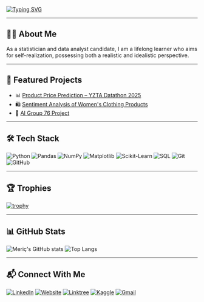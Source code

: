 <!-- Profil Yazı Animasyonu -->
[![Typing SVG](https://readme-typing-svg.herokuapp.com?color=%2336BCF7&size=24&center=true&vCenter=true&width=1000&lines=Hi+there!+I'm+Meriç+Özcan;Statistician+and+Data+Analyst+Candidate;Lifelong+Learner+%7C+Realistic+and+Idealistic;Data+Analysis+%7C+Risk+Management+%7C+Optimization)](https://git.io/typing-svg)

---

## 👨‍💻 About Me
As a statistician and data analyst candidate, I am a lifelong learner who aims for self-realization, possessing both a realistic and idealistic perspective.

---

## 🚀 Featured Projects
- 📊 [Product Price Prediction – YZTA Datathon 2025](https://github.com/mericozcann/Product-Price-Prediction-YZTA-Datathon-2025)  
- 🛍 [Sentiment Analysis of Women's Clothing Products](https://github.com/mericozcann/Sentiment-Analysis-of-Women-s-Clothing-Products)  
- 🤖 [AI Group 76 Project](https://github.com/yemre345561/AI-grup76)  

---

## 🛠 Tech Stack
![Python](https://img.shields.io/badge/Python-3776AB?style=for-the-badge&logo=python&logoColor=white)
![Pandas](https://img.shields.io/badge/Pandas-150458?style=for-the-badge&logo=pandas&logoColor=white)
![NumPy](https://img.shields.io/badge/Numpy-013243?style=for-the-badge&logo=numpy&logoColor=white)
![Matplotlib](https://img.shields.io/badge/Matplotlib-005571?style=for-the-badge&logo=plotly&logoColor=white)
![Scikit-Learn](https://img.shields.io/badge/Scikit--Learn-F7931E?style=for-the-badge&logo=scikit-learn&logoColor=white)
![SQL](https://img.shields.io/badge/SQL-4479A1?style=for-the-badge&logo=MySQL&logoColor=white)
![Git](https://img.shields.io/badge/Git-F05032?style=for-the-badge&logo=git&logoColor=white)
![GitHub](https://img.shields.io/badge/GitHub-121011?style=for-the-badge&logo=github&logoColor=white)

---

## 🏆 Trophies
[![trophy](https://github-profile-trophy.vercel.app/?username=mericozcann&theme=onedark&margin-w=15&margin-h=15&column=4)](https://github.com/ryo-ma/github-profile-trophy)

---

## 📊 GitHub Stats
![Meriç's GitHub stats](https://github-readme-stats.vercel.app/api?username=mericozcann&show_icons=true&theme=radical)
![Top Langs](https://github-readme-stats.vercel.app/api/top-langs/?username=mericozcann&layout=compact&theme=radical)

---

## 📬 Connect With Me
[![LinkedIn](https://img.shields.io/badge/LinkedIn-0077B5?style=for-the-badge&logo=linkedin&logoColor=white)](https://www.linkedin.com/in/meriç-özcan)
[![Website](https://img.shields.io/badge/Website-000000?style=for-the-badge&logo=About.me&logoColor=white)](https://mericozcan.com)
[![Linktree](https://img.shields.io/badge/Linktree-39E09B?style=for-the-badge&logo=linktree&logoColor=white)](https://linktr.ee/mericozcan)
[![Kaggle](https://img.shields.io/badge/Kaggle-20BEFF?style=for-the-badge&logo=kaggle&logoColor=white)](https://www.kaggle.com/merizcan)
[![Gmail](https://img.shields.io/badge/Email-D14836?style=for-the-badge&logo=gmail&logoColor=white)](mailto:mericozcan.edu@gmail.com)
